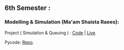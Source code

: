 ## 6th Semester :
### Modelling & Simulation (Ma'am Shaista Raees):
 Project ( Simulation & Queuing ) : [Code](https://github.com/Yumna0019/Simulation-Project)  | [Live](https://queue-simulator-y.netlify.app/).
 
 Pycode: [Repo](https://github.com/Yumna0019/simulator).
